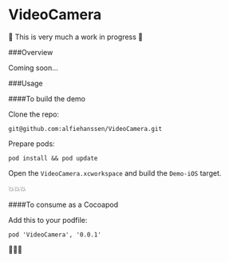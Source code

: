# VideoCamera


:construction: This is very much a work in progress :construction:

###Overview

Coming soon...

###Usage

####To build the demo

Clone the repo: 

`git@github.com:alfiehanssen/VideoCamera.git`

Prepare pods: 

`pod install && pod update`

Open the `VideoCamera.xcworkspace` and build the `Demo-iOS` target.

💥💥💥 

####To consume as a Cocoapod

Add this to your podfile: 

`pod 'VideoCamera', '0.0.1'`

🌱🌱🌱 
